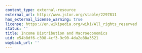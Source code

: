 ```yaml
---
content_type: external-resource
external_url: http://www.jstor.org/stable/2297811
has_external_license_warning: true
license: https://en.wikipedia.org/wiki/All_rights_reserved
status: ''
title: Income Distribution and Macroeconomics
uid: e54b8df6-c398-4cf3-9c90-4da2e88a3521
wayback_url: ''
---
```

